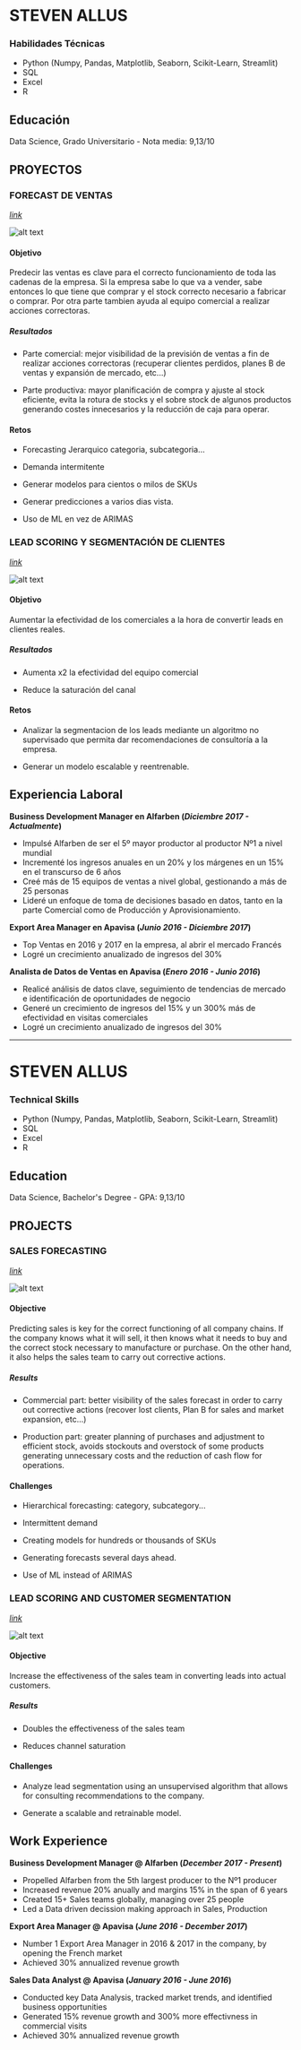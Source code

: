 # STEVEN ALLUS

### Habilidades Técnicas
* Python (Numpy, Pandas, Matplotlib, Seaborn, Scikit-Learn, Streamlit)
* SQL
* Excel
* R

## Educación
Data Science, Grado Universitario - Nota media: 9,13/10

## PROYECTOS

### FORECAST DE VENTAS

[*link*](https://github.com/stevenallus/Portfolio/tree/main/PROJECTS/Forecast_Ventas)

![alt text](https://github.com/stevenallus/Portfolio/blob/main/PROJECTS/Forecast_Ventas/01_Documentos/forecasventas_final.png)

#### Objetivo 

Predecir las ventas es clave para el correcto funcionamiento de toda las cadenas de la empresa. Si la empresa sabe lo que va a vender, sabe entonces lo que tiene que comprar y el stock correcto necesario a fabricar o comprar. Por otra parte tambien ayuda al equipo comercial a realizar acciones correctoras.

##### Resultados

* Parte comercial: mejor visibilidad de la previsión de ventas a fin de realizar acciones correctoras (recuperar clientes perdidos, planes B de ventas y expansión de mercado, etc...)

* Parte productiva: mayor planificación de compra y ajuste al stock eficiente, evita la rotura de stocks y el sobre stock de algunos productos generando costes innecesarios y la reducción de caja para operar.

#### Retos

* Forecasting Jerarquico categoria, subcategoria...
  
* Demanda intermitente

* Generar modelos para cientos o milos de SKUs

* Generar predicciones a varios dias vista.

* Uso de ML en vez de ARIMAS

  

### LEAD SCORING Y SEGMENTACIÓN DE CLIENTES

[*link*](https://github.com/stevenallus/Portfolio/tree/main/PROJECTS/Lead_Scoring)

![alt text](https://github.com/stevenallus/Portfolio/blob/main/assets/img/segmentation-is-cool.png)


#### Objetivo

Aumentar la efectividad de los comerciales a la hora de convertir leads en clientes reales.

##### Resultados

* Aumenta x2 la efectividad del equipo comercial

* Reduce la saturación del canal

#### Retos

* Analizar la segmentacion de los leads mediante un algoritmo no supervisado que permita dar recomendaciones de consultoría a la empresa.

* Generar un modelo escalable y reentrenable.


## Experiencia Laboral

**Business Development Manager en Alfarben (_Diciembre 2017 - Actualmente_)**
- Impulsé Alfarben de ser el 5º mayor productor al productor Nº1 a nivel mundial 
- Incrementé los ingresos anuales en un 20% y los márgenes en un 15% en el transcurso de 6 años
- Creé más de 15 equipos de ventas a nivel global, gestionando a más de 25 personas
- Lideré un enfoque de toma de decisiones basado en datos, tanto en la parte Comercial como de Producción y Aprovisionamiento.

**Export Area Manager en Apavisa (_Junio 2016 - Diciembre 2017_)**
- Top Ventas en 2016 y 2017 en la empresa, al abrir el mercado Francés
- Logré un crecimiento anualizado de ingresos del 30%

**Analista de Datos de Ventas en Apavisa (_Enero 2016 - Junio 2016_)**
- Realicé análisis de datos clave, seguimiento de tendencias de mercado e identificación de oportunidades de negocio
- Generé un crecimiento de ingresos del 15% y un 300% más de efectividad en visitas comerciales
- Logré un crecimiento anualizado de ingresos del 30%




---




# STEVEN ALLUS

### Technical Skills
* Python (Numpy, Pandas, Matplotlib, Seaborn, Scikit-Learn, Streamlit)
* SQL
* Excel
* R

## Education
Data Science, Bachelor's Degree - GPA: 9,13/10


## PROJECTS

### SALES FORECASTING

[*link*](https://github.com/stevenallus/Portfolio/tree/main/PROJECTS/Forecast_Ventas)

![alt text](https://github.com/stevenallus/Portfolio/blob/main/PROJECTS/Forecast_Ventas/01_Documentos/forecasventas_final.png)

#### Objective

Predicting sales is key for the correct functioning of all company chains. If the company knows what it will sell, it then knows what it needs to buy and the correct stock necessary to manufacture or purchase. On the other hand, it also helps the sales team to carry out corrective actions.

##### Results

* Commercial part: better visibility of the sales forecast in order to carry out corrective actions (recover lost clients, Plan B for sales and market expansion, etc...)

* Production part: greater planning of purchases and adjustment to efficient stock, avoids stockouts and overstock of some products generating unnecessary costs and the reduction of cash flow for operations.

#### Challenges

* Hierarchical forecasting: category, subcategory...

* Intermittent demand

* Creating models for hundreds or thousands of SKUs

* Generating forecasts several days ahead.

* Use of ML instead of ARIMAS

  

### LEAD SCORING AND CUSTOMER SEGMENTATION

[*link*](https://github.com/stevenallus/Portfolio/tree/main/PROJECTS/Lead_Scoring)

![alt text](https://github.com/stevenallus/Portfolio/blob/main/assets/img/segmentation-is-cool.png)

#### Objective

Increase the effectiveness of the sales team in converting leads into actual customers.

##### Results

* Doubles the effectiveness of the sales team

* Reduces channel saturation

#### Challenges

* Analyze lead segmentation using an unsupervised algorithm that allows for consulting recommendations to the company.

* Generate a scalable and retrainable model.

  
## Work Experience

**Business Development Manager @ Alfarben (_December 2017 - Present_)**
- Propelled Alfarben from the 5th largest producer to the Nº1 producer
- Increased revenue 20% anually and margins 15% in the span of 6 years
- Created 15+ Sales teams globally, managing over 25 people
- Led a Data driven decission making approach in Sales, Production

**Export Area Manager @ Apavisa (_June 2016 - December 2017_)**
- Number 1 Export Area Manager in 2016 & 2017 in the company, by opening the French market
- Achieved 30% annualized revenue growth

**Sales Data Analyst @ Apavisa (_January 2016 - June 2016_)**
- Conducted key Data Analysis, tracked market trends, and identified business opportunities
- Generated 15% revenue growth and 300% more effectivness in commercial visits
- Achieved 30% annualized revenue growth
